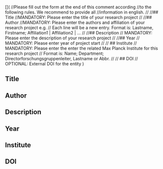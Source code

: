 [](
//Please fill out the form at the end of this comment according //to the following rules. We recommend to provide all //information in english.
//
//## Title 
//MANDATORY: Please enter the title of your research project
//
//## Author
//MANDATORY: Please enter the authors and affiliation of your research project e.g.
// Each line will be a new entry. Format is: Lastname, Firstname; Affiliation1 | Affiliation2 | ...
//
//## Description
// MANDATORY: Please enter the description of your research project
//
//## Year
// MANDATORY: Please enter year of project start
// 
// ## Institute
// MANDATORY: Please enter the enter the related Max Planck Institute for this research project
// Format is: Name; Department; Director<or PI>forschungsgruppenleiter, Lastname or Abbr.
//
// ## DOI
// OPTIONAL: External DOI for the entity
)

## Title


## Author


## Description


## Year


## Institute


## DOI
